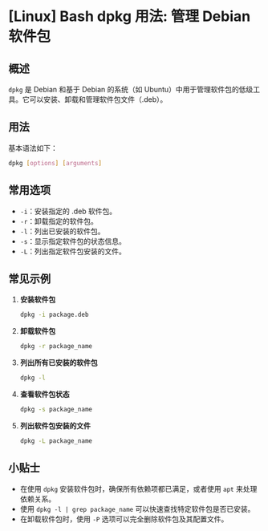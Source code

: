 # [Linux] Bash dpkg 用法: 管理 Debian 软件包

## 概述
`dpkg` 是 Debian 和基于 Debian 的系统（如 Ubuntu）中用于管理软件包的低级工具。它可以安装、卸载和管理软件包文件（.deb）。

## 用法
基本语法如下：
```bash
dpkg [options] [arguments]
```

## 常用选项
- `-i`：安装指定的 .deb 软件包。
- `-r`：卸载指定的软件包。
- `-l`：列出已安装的软件包。
- `-s`：显示指定软件包的状态信息。
- `-L`：列出指定软件包安装的文件。

## 常见示例
1. **安装软件包**
   ```bash
   dpkg -i package.deb
   ```

2. **卸载软件包**
   ```bash
   dpkg -r package_name
   ```

3. **列出所有已安装的软件包**
   ```bash
   dpkg -l
   ```

4. **查看软件包状态**
   ```bash
   dpkg -s package_name
   ```

5. **列出软件包安装的文件**
   ```bash
   dpkg -L package_name
   ```

## 小贴士
- 在使用 `dpkg` 安装软件包时，确保所有依赖项都已满足，或者使用 `apt` 来处理依赖关系。
- 使用 `dpkg -l | grep package_name` 可以快速查找特定软件包是否已安装。
- 在卸载软件包时，使用 `-P` 选项可以完全删除软件包及其配置文件。